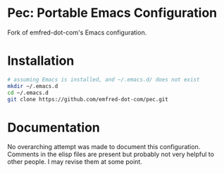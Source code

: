 # Pec: Portable Emacs Configuration

Fork of emfred-dot-com's Emacs configuration.

# Installation

```sh
# assuming Emacs is installed, and ~/.emacs.d/ does not exist
mkdir ~/.emacs.d
cd ~/.emacs.d
git clone https://github.com/emfred-dot-com/pec.git
```

# Documentation

No overarching attempt was made to document this configuration.
Comments in the elisp files are present but probably not very helpful
to other people. I may revise them at some point.

